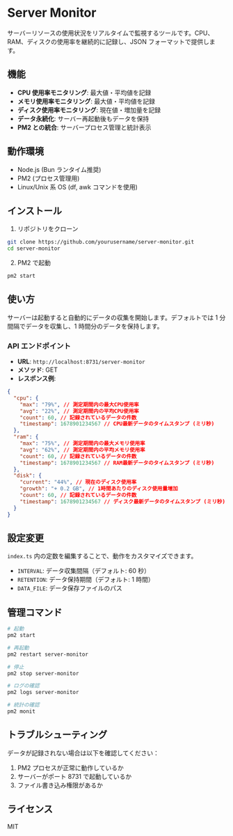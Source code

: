 # Server Monitor

サーバーリソースの使用状況をリアルタイムで監視するツールです。CPU、RAM、ディスクの使用率を継続的に記録し、JSON フォーマットで提供します。

## 機能

- **CPU 使用率モニタリング**: 最大値・平均値を記録
- **メモリ使用率モニタリング**: 最大値・平均値を記録
- **ディスク使用率モニタリング**: 現在値・増加量を記録
- **データ永続化**: サーバー再起動後もデータを保持
- **PM2 との統合**: サーバープロセス管理と統計表示

## 動作環境

- Node.js (Bun ランタイム推奨)
- PM2 (プロセス管理用)
- Linux/Unix 系 OS (df, awk コマンドを使用)

## インストール

1. リポジトリをクローン

```bash
git clone https://github.com/yourusername/server-monitor.git
cd server-monitor
```

2. PM2 で起動

```bash
pm2 start
```

## 使い方

サーバーは起動すると自動的にデータの収集を開始します。デフォルトでは 1 分間隔でデータを収集し、1 時間分のデータを保持します。

### API エンドポイント

- **URL**: `http://localhost:8731/server-monitor`
- **メソッド**: GET
- **レスポンス例**:

```json
{
  "cpu": {
    "max": "79%", // 測定期間内の最大CPU使用率
    "avg": "22%", // 測定期間内の平均CPU使用率
    "count": 60, // 記録されているデータの件数
    "timestamp": 1678901234567 // CPU最新データのタイムスタンプ (ミリ秒)
  },
  "ram": {
    "max": "75%", // 測定期間内の最大メモリ使用率
    "avg": "62%", // 測定期間内の平均メモリ使用率
    "count": 60, // 記録されているデータの件数
    "timestamp": 1678901234567 // RAM最新データのタイムスタンプ (ミリ秒)
  },
  "disk": {
    "current": "44%", // 現在のディスク使用率
    "growth": "+ 0.2 GB", // 1時間あたりのディスク使用量増加
    "count": 60, // 記録されているデータの件数
    "timestamp": 1678901234567 // ディスク最新データのタイムスタンプ (ミリ秒)
  }
}
```

## 設定変更

`index.ts` 内の定数を編集することで、動作をカスタマイズできます。

- `INTERVAL`: データ収集間隔（デフォルト: 60 秒）
- `RETENTION`: データ保持期間（デフォルト: 1 時間）
- `DATA_FILE`: データ保存ファイルのパス

## 管理コマンド

```bash
# 起動
pm2 start

# 再起動
pm2 restart server-monitor

# 停止
pm2 stop server-monitor

# ログの確認
pm2 logs server-monitor

# 統計の確認
pm2 monit
```

## トラブルシューティング

データが記録されない場合は以下を確認してください：

1. PM2 プロセスが正常に動作しているか
2. サーバーがポート 8731 で起動しているか
3. ファイル書き込み権限があるか

## ライセンス

MIT
